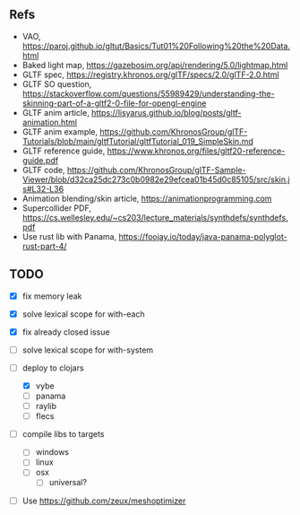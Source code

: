 ## Refs

- VAO, https://paroj.github.io/gltut/Basics/Tut01%20Following%20the%20Data.html
- Baked light map, https://gazebosim.org/api/rendering/5.0/lightmap.html
- GLTF spec, https://registry.khronos.org/glTF/specs/2.0/glTF-2.0.html
- GLTF SO question, https://stackoverflow.com/questions/55989429/understanding-the-skinning-part-of-a-gltf2-0-file-for-opengl-engine
- GLTF anim article, https://lisyarus.github.io/blog/posts/gltf-animation.html
- GLTF anim example, https://github.com/KhronosGroup/glTF-Tutorials/blob/main/gltfTutorial/gltfTutorial_019_SimpleSkin.md
- GLTF reference guide, https://www.khronos.org/files/gltf20-reference-guide.pdf
- GLTF code, https://github.com/KhronosGroup/glTF-Sample-Viewer/blob/d32ca25dc273c0b0982e29efcea01b45d0c85105/src/skin.js#L32-L36
- Animation blending/skin article, https://animationprogramming.com
- Supercollider PDF, https://cs.wellesley.edu/~cs203/lecture_materials/synthdefs/synthdefs.pdf
- Use rust lib with Panama, https://foojay.io/today/java-panama-polyglot-rust-part-4/

## TODO

- [x] fix memory leak
- [x] solve lexical scope for with-each
- [x] fix already closed issue
- [ ] solve lexical scope for with-system

- [ ] deploy to clojars
  - [x] vybe
  - [ ] panama
  - [ ] raylib
  - [ ] flecs
- [ ] compile libs to targets
  - [ ] windows
  - [ ] linux
  - [ ] osx
    - [ ] universal?
- [ ] Use https://github.com/zeux/meshoptimizer
